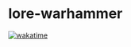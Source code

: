 # lore-warhammer

[![wakatime](https://wakatime.com/badge/github/lasnelus/lore-warhammer.svg)](https://wakatime.com/badge/github/lasnelus/lore-warhammer)